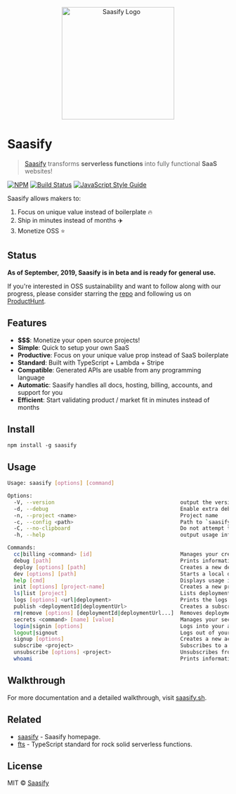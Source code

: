 <p align="center">
  <a href="https://saasify.sh" title="Saasify">
    <img src="https://raw.githubusercontent.com/saasify-sh/saasify/master/logo-vert-white@4x.png" alt="Saasify Logo" width="256" />
  </a>
</p>

# Saasify

> [Saasify](https://saasify.sh) transforms **serverless functions** into fully functional **SaaS** websites!

[![NPM](https://img.shields.io/npm/v/saasify.svg)](https://www.npmjs.com/package/saasify) [![Build Status](https://travis-ci.com/saasify-sh/saasify.svg?branch=master)](https://travis-ci.com/saasify-sh/saasify) [![JavaScript Style Guide](https://img.shields.io/badge/code_style-standard-brightgreen.svg)](https://standardjs.com)

Saasify allows makers to:

1) Focus on unique value instead of boilerplate 🔥
2) Ship in minutes instead of months ✈️
3) Monetize OSS ⭐️

## Status

**As of September, 2019, Saasify is in beta and is ready for general use.**

If you're interested in OSS sustainability and want to follow along with our progress, please consider starring the [repo](https://github.com/saasify-sh/saasify) and following us on [ProductHunt](https://www.producthunt.com/upcoming/saasify-2).

## Features

-   **$$$**: Monetize your open source projects!
-   **Simple**: Quick to setup your own SaaS
-   **Productive**: Focus on your unique value prop instead of SaaS boilerplate
-   **Standard**: Built with TypeScript + Lambda + Stripe
-   **Compatible**: Generated APIs are usable from any programming language
-   **Automatic**: Saasify handles all docs, hosting, billing, accounts, and support for you
-   **Efficient**: Start validating product / market fit in minutes instead of months

## Install

    npm install -g saasify

## Usage

```bash
Usage: saasify [options] [command]

Options:
  -V, --version                                        output the version number
  -d, --debug                                          Enable extra debugging output
  -n, --project <name>                                 Project name
  -c, --config <path>                                  Path to `saasify.json` file (defaults to cwd)
  -C, --no-clipboard                                   Do not attempt to copy URL to clipboard
  -h, --help                                           output usage information

Commands:
  cc|billing <command> [id]                            Manages your credit cards and billing methods
  debug [path]                                         Prints information about a local project
  deploy [options] [path]                              Creates a new deployment
  dev [options] [path]                                 Starts a local dev server for debugging your deployments
  help [cmd]                                           Displays usage info for [cmd]
  init [options] [project-name]                        Creates a new project based on a template
  ls|list [project]                                    Lists deployments
  logs [options] <url|deployment>                      Prints the logs for a given deployment
  publish <deploymentId|deploymentUrl>                 Creates a subscription to a project (requires a valid billing source)
  rm|remove [options] [deploymentId|deploymentUrl...]  Removes deployments
  secrets <command> [name] [value]                     Manages your secret environment variables
  login|signin [options]                               Logs into your account
  logout|signout                                       Logs out of your account
  signup [options]                                     Creates a new account
  subscribe <project>                                  Subscribes to a project (requires a valid billing source)
  unsubscribe [options] <project>                      Unsubscribes from a project
  whoami                                               Prints information about the current user
```

## Walkthrough

For more documentation and a detailed walkthrough, visit [saasify.sh](https://saasify.sh).

## Related

-   [saasify](https://saasify.sh) - Saasify homepage.
-   [fts](https://github.com/transitive-bullshit/functional-typescript) - TypeScript standard for rock solid serverless functions.

## License

MIT © [Saasify](https://saasify.sh)

